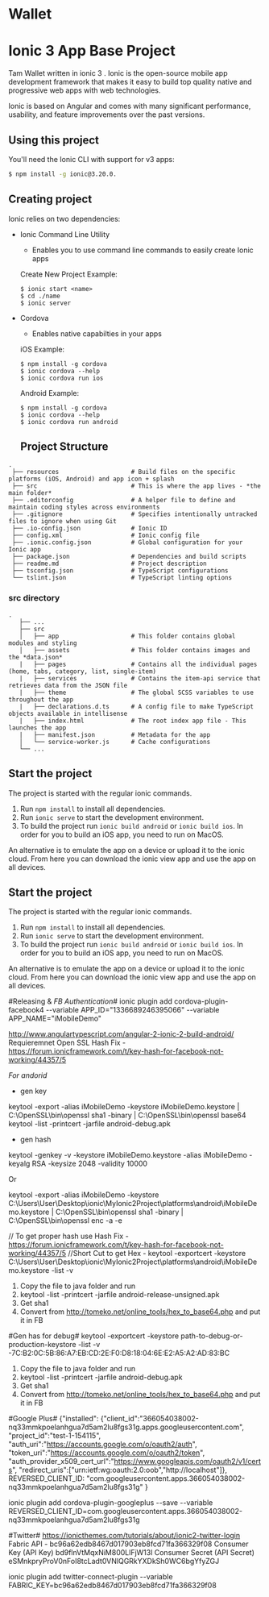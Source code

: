 # Wallet

Ionic 3 App Base Project
=====================

Tam Wallet written in ionic 3 .
Ionic is the open-source mobile app development framework that makes it easy to build top quality native and progressive web apps with web technologies.

Ionic is based on Angular and comes with many significant performance, usability, and feature improvements over the past versions.

## Using this project

You'll need the Ionic CLI with support for v3 apps:

```bash
$ npm install -g ionic@3.20.0.
```

## Creating project

Ionic relies on two dependencies: 
- Ionic Command Line Utility
  - Enables you to use command line commands to easily create Ionic apps
  
  Create New Project Example:
  ```
  $ ionic start <name>
  $ cd ./name
  $ ionic server
  ```
  
- Cordova
  - Enables native capabilties in your apps
  
  iOS Example:
  ```
  $ npm install -g cordova
  $ ionic cordova --help
  $ ionic cordova run ios
  ```
  
  Android Example:
    ```
    $ npm install -g cordova
    $ ionic cordova --help
    $ ionic cordova run android
    ```
  
  ## Project Structure

```
.
 ├── resources                    # Build files on the specific platforms (iOS, Android) and app icon + splash
 ├── src                          # This is where the app lives - *the main folder*
 ├── .editorconfig                # A helper file to define and maintain coding styles across environments
 ├── .gitignore                   # Specifies intentionally untracked files to ignore when using Git
 ├── .io-config.json              # Ionic ID
 ├── config.xml                   # Ionic config file
 ├── .ionic.config.json           # Global configuration for your Ionic app
 ├── package.json                 # Dependencies and build scripts
 ├── readme.md                    # Project description
 ├── tsconfig.json                # TypeScript configurations
 └── tslint.json                  # TypeScript linting options
```

### src directory
```
.
   ├── ...
   ├── src                       
   │   ├── app                    # This folder contains global modules and styling
   │   ├── assets                 # This folder contains images and the *data.json*
   |   ├── pages                  # Contains all the individual pages (home, tabs, category, list, single-item)
   |   ├── services               # Contains the item-api service that retrieves data from the JSON file
   |   ├── theme                  # The global SCSS variables to use throughout the app
   |   ├── declarations.d.ts      # A config file to make TypeScript objects available in intellisense
   |   ├── index.html             # The root index app file - This launches the app
   |   ├── manifest.json          # Metadata for the app
   │   └── service-worker.js      # Cache configurations
   └── ...
```


## Start the project
The project is started with the regular ionic commands.

1. Run `npm install` to install all dependencies.
2. Run `ionic serve` to start the development environment.
3. To build the project run `ionic build android` or `ionic build ios`. In order for you to build an iOS app, you need to run on MacOS.

An alternative is to emulate the app on a device or upload it to the ionic cloud. From here you can download the ionic view app and use the app on all devices.

  
  
  ## Start the project
  The project is started with the regular ionic commands.
  
  1. Run `npm install` to install all dependencies.
  2. Run `ionic serve` to start the development environment.
  3. To build the project run `ionic build android` or `ionic build ios`. In order for you to build an iOS app, you need to run on MacOS.
  
  An alternative is to emulate the app on a device or upload it to the ionic cloud. From here you can download the ionic view app and use the app on all devices.

#Releasing & *FB Authentication*#
ionic plugin add cordova-plugin-facebook4 --variable APP_ID="1336689246395066" --variable APP_NAME="iMobileDemo"

http://www.angulartypescript.com/angular-2-ionic-2-build-android/
Requieremnet Open SSL
Hash Fix - https://forum.ionicframework.com/t/key-hash-for-facebook-not-working/44357/5 

*For andorid*
- gen key

keytool -export -alias iMobileDemo -keystore iMobileDemo.keystore | C:\OpenSSL\bin\openssl sha1 -binary | C:\OpenSSL\bin\openssl base64
keytool -list -printcert -jarfile android-debug.apk

- gen hash

keytool -genkey -v -keystore iMobileDemo.keystore -alias iMobileDemo -keyalg RSA -keysize 2048 -validity 10000

Or 

keytool -export -alias iMobileDemo -keystore C:\Users\User\Desktop\ionic\MyIonic2Project\platforms\android\iMobileDemo.keystore | C:\OpenSSL\bin\openssl sha1 -binary | C:\OpenSSL\bin\openssl enc -a -e

// To get proper hash use Hash Fix - https://forum.ionicframework.com/t/key-hash-for-facebook-not-working/44357/5 
//Short Cut to get Hex - keytool -exportcert -keystore C:\Users\User\Desktop\ionic\MyIonic2Project\platforms\android\iMobileDemo.keystore -list -v

1.  Copy the file to java folder and run
2. keytool -list -printcert -jarfile android-release-unsigned.apk
3. Get sha1
4. Convert from http://tomeko.net/online_tools/hex_to_base64.php and put it in FB

#Gen has for debug#
keytool -exportcert -keystore path-to-debug-or-production-keystore -list -v
-7C:B2:0C:5B:86:A7:EB:CD:2E:F0:D8:18:04:6E:E2:A5:A2:AD:83:BC
1.  Copy the file to java folder and run
2. keytool -list -printcert -jarfile android-debug.apk
3. Get sha1
4. Convert from http://tomeko.net/online_tools/hex_to_base64.php and put it in FB



#Google Plus#
{"installed":
{"client_id":"366054038002-nq33mmkpoelanhgua7d5am2lu8fgs31g.apps.googleusercontent.com",
"project_id":"test-1-154115",
"auth_uri":"https://accounts.google.com/o/oauth2/auth",
"token_uri":"https://accounts.google.com/o/oauth2/token",
"auth_provider_x509_cert_url":"https://www.googleapis.com/oauth2/v1/certs",
"redirect_uris":["urn:ietf:wg:oauth:2.0:oob","http://localhost"]},
REVERSED_CLIENT_ID: "com.googleusercontent.apps.366054038002-nq33mmkpoelanhgua7d5am2lu8fgs31g"
}

ionic plugin add cordova-plugin-googleplus --save --variable REVERSED_CLIENT_ID=com.googleusercontent.apps.366054038002-nq33mmkpoelanhgua7d5am2lu8fgs31g



#Twitter#
https://ionicthemes.com/tutorials/about/ionic2-twitter-login
Fabric API - bc96a62edb8467d017903eb8fcd71fa366329f08
Consumer Key (API Key)	bd9flnVtMqxNiM800LlFjW13l
Consumer Secret (API Secret)	eSMnkpryProV0nFoI8tcLadt0VNlQGRkYXDkSh0WC6bgYfyZGJ

ionic plugin add twitter-connect-plugin --variable FABRIC_KEY=bc96a62edb8467d017903eb8fcd71fa366329f08
